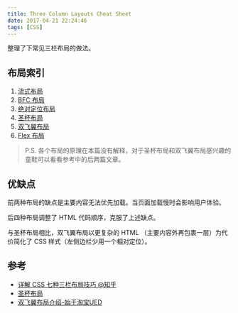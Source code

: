 ```yaml
---
title: Three Column Layouts Cheat Sheet
date: 2017-04-21 22:24:46
tags: [CSS]
---
```


整理了下常见三栏布局的做法。

## 布局索引

1. [流式布局](https://baishusama.github.io/stockyard/three-column-layout.html#1-流体布局)
2. [BFC 布局](https://baishusama.github.io/stockyard/three-column-layout.html#2-BFC布局)
3. [绝对定位布局](https://baishusama.github.io/stockyard/three-column-layout.html#3-绝对定位布局)
4. [圣杯布局](https://baishusama.github.io/stockyard/three-column-layout.html#4-圣杯布局)
5. [双飞翼布局](https://baishusama.github.io/stockyard/three-column-layout.html#5-双飞翼布局)
6. [Flex 布局](https://baishusama.github.io/stockyard/three-column-layout.html#6-flex布局)

<!-- more -->

> P.S. 各个布局的原理在本篇没有解释，对于圣杯布局和双飞翼布局感兴趣的童鞋可以看看参考中的后两篇文章。

## 优缺点

前两种布局的缺点是主要内容无法优先加载。当页面加载慢时会影响用户体验。

后四种布局调整了 HTML 代码顺序，克服了上述缺点。

与圣杯布局相比，双飞翼布局以更复杂的 HTML （主要内容外再包裹一层）为代价简化了 CSS 样式（左侧边栏少用一个相对定位）。

## 参考

* [详解 CSS 七种三栏布局技巧 @知乎](https://zhuanlan.zhihu.com/p/25070186?refer=learncoding)
* [圣杯布局](http://chen106106.iteye.com/blog/1631865)
* [双飞翼布局介绍-始于淘宝UED](http://www.imooc.com/wenda/detail/254035)